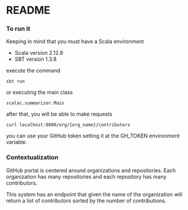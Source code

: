 # README #

### To run it ###

Keeping in mind that you must have a Scala environment

* Scala version 2.12.8
* SBT version 1.3.8

execute the command
```
sbt run
```

or executing the main class
```
scalac.summarizer.Main
```

after that, you will be able to make requests
```
curl localhost:8080/org/{org_name}/contributors
```

you can use your GitHub token setting it at the GH_TOKEN environment variable.

### Contextualization ###

GitHub portal is centered around organizations and repositories. 
Each organization has many repositories and each repository has many contributors. 

This system has an endpoint that given the name of the organization will return a list of contributors sorted by the
number of contributions.
